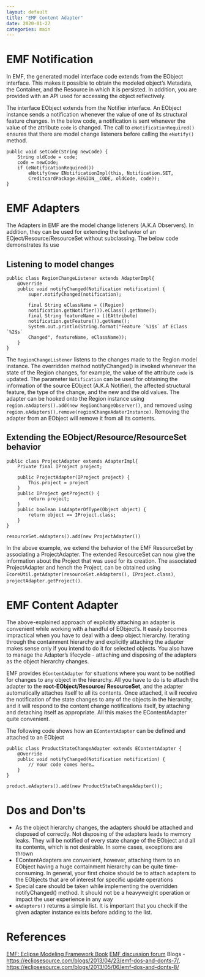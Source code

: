 ```yaml
---
layout: default
title: "EMF Content Adapter"
date: 2020-01-27
categories: main
---
```


# EMF Notification

In EMF, the generated model interface code extends from the EObject interface. This makes it possible to obtain the modeled object’s Metadata, the Container, and the Resource in which it is persisted. In addition, you are provided with an API used for accessing the object reflectively.

The interface EObject extends from the Notifier interface. An EObject instance sends a notification whenever the value of one of its structural feature changes. In the below code, a notification is sent whenever the value of the attribute `code` is changed. The call to `eNotificationRequired()` ensures that there are model change listeners before calling the `eNotify()` method.

```
public void setCode(String newCode) {
	String oldCode = code;
	code = newCode;
	if (eNotificationRequired())
		eNotify(new ENotificationImpl(this, Notification.SET,
		CreditcardPackage.REGION__CODE, oldCode, code));
}

```

# EMF Adapters

The Adapters in EMF are the model change listeners (A.K.A Observers). In addition, they can be used for extending the behavior of an EOject/Resource/ResourceSet without subclassing. The below code demonstrates its use

## Listening to model changes

```
public class RegionChangeListener extends AdapterImpl{
	@Override
	public void notifyChanged(Notification notification) {
		super.notifyChanged(notification);

		final String eClassName = ((Region)
		notification.getNotifier()).eClass().getName();
		final String featureName = ((EAttribute)
		notification.getFeature()).getName();
		System.out.println(String.format("Feature `%1$s` of EClass `%2$s`
		Changed", featureName, eClassName));
	}
}
```

The `RegionChangeListener` listens to the changes made to the Region model instance. The overridden method notifyChanged() is invoked whenever the state of the Region changes, for example, the value of the attribute `code` is updated. The parameter `Notification` can be used for obtaining the information of the source EObject (A.K.A Notifier), the affected structural feature, the type of the change, and the new and the old values. The adapter can be hooked onto the Region instance using `region.eAdapters().add(new RegionChangeObserver()`, and removed using `region.eAdapters().remove(regionChangeAdaterInstance)`. Removing the adapter from an EObject will remove it from all its contents.

## Extending the EObject/Resource/ResourceSet behavior

```
public class ProjectAdapter extends AdapterImpl{
	Private final IProject project;

	public ProjectAdapter(IProject project) {
		This.project = project
	}
	public IProject getProject() {
		return project;
	}
	public boolean isAdapterOfType(Object object) {
		return object == IProject.class;
	}
}
```

```
resourceSet.eAdapters().add(new ProjectAdapter())
```

In the above example, we extend the behavior of the EMF ResourceSet by associating a ProjectAdapter. The extended ResourceSet can now give the information about the Project that was used for its creation. The associated ProjectAdapter and hench the Project, can be obtained using `EcoreUtil.getAdapter(resourceSet.eAdapters(), IProject.class)`, `projectAdapter.getProject()`.

# EMF Content Adapter

The above-explained approach of explicitly attaching an adapter is convenient while working with a handful of EObject’s. It easily becomes impractical when you have to deal with a deep object hierarchy. Iterating through the containment hierarchy and explicitly attaching the adapter makes sense only if you intend to do it for selected objects. You also have to manage the Adapter’s lifecycle - attaching and disposing of the adapters as the object hierarchy changes.

EMF provides `EContentAdapter` for situations where you want to be notified for changes to any object in the hierarchy. All you have to do is to attach the adapter to the **root-EObject/Resource/ ResourceSet**, and the adapter automatically attaches itself to all its contents. Once attached, it will receive the notification of the state changes to any of the objects in the hierarchy, and it will respond to the content change notifications itself, by attaching and detaching itself as appropriate. All this makes the EContentAdapter quite convenient.

The following code shows how an `EContentAdapter` can be defined and attached to an EObject

```
public class ProductStateChangeAdapter extends EContentAdapter {
	@Override
	public void notifyChanged(Notification notification) {
		// Your code comes here…
	}
}
```

```
product.eAdapters().add(new ProductStateChangeAdapter());
```

# Dos and Don'ts

- As the object hierarchy changes, the adapters should be attached and disposed of correctly. Not disposing of the adapters leads to memory leaks. They will be notified of every state change of the EObject and all its contents, which is not desirable. In some cases, exceptions are thrown
- EContentAdapters are convenient, however, attaching them to an EObject having a huge containment hierarchy can be quite time-consuming. In general, your first choice should be to attach adapters to the EObjects that are of interest for specific update operations
- Special care should be taken while implementing the overridden notifyChanged() method. It should not be a heavyweight operation or impact the user experience in any way
- `eAdapters()` returns a simple list. It is important that you check if the given adapter instance exists before adding to the list.

# References

[EMF: Eclipse Modeling Framework Book](https://www.amazon.com/EMF-Eclipse-Modeling-Framework-2nd/dp/0321331885)
[EMF discussion forum](https://www.eclipse.org/forums/index.php?t=thread&frm_id=108)
Blogs - https://eclipsesource.com/blogs/2013/04/23/emf-dos-and-donts-7/, https://eclipsesource.com/blogs/2013/05/06/emf-dos-and-donts-8/

